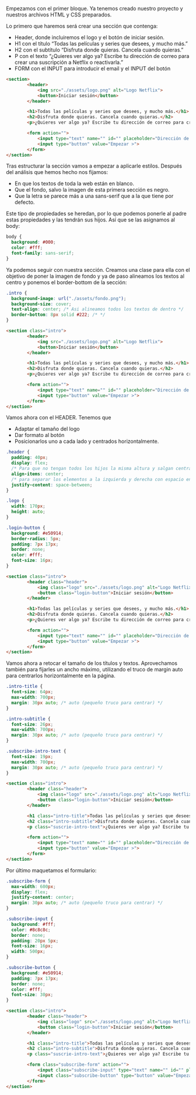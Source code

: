 Empezamos con el primer bloque. Ya tenemos creado nuestro proyecto y nuestros archivos HTML y CSS preparados.

Lo primero que haremos será crear una sección que contenga:

- Header, donde incluiremos el logo y el botón de iniciar sesión.
- H1 con el título “Todas las películas y series que desees, y mucho más.”
- H2 con el subtítulo “Disfruta donde quieras. Cancela cuando quieras.”
- P con el texto “¿Quieres ver algo ya? Escribe tu dirección de correo para crear una suscripción a Netflix o reactivarla.”
- FORM con el INPUT para introducir el email y el INPUT del botón

 

```html
<section>
        <header>
            <img src="./assets/logo.png" alt="Logo Netflix">
            <button>Iniciar sesión</button>
        </header>

        <h1>Todas las películas y series que desees, y mucho más.</h1>
        <h2>Disfruta donde quieras. Cancela cuando quieras.</h2>
        <p>¿Quieres ver algo ya? Escribe tu dirección de correo para crear una suscripción a Netflix o reactivarla.</p>

        <form action="">
            <input type="text" name="" id="" placeholder="Dirección de correo">
            <input type="button" value="Empezar >">
        </form>
</section>
```

 

Tras estructurar la sección vamos a empezar a aplicarle estilos. Después del análisis que hemos hecho nos fijamos:

- En que los textos de toda la web están en blanco.
- Que el fondo, salvo la imagen de esta primera sección es negro.
- Que la letra se parece más a una sans-serif que a la que tiene por defecto.

Este tipo de propiedades se heredan, por lo que podemos ponerle al padre estas propiedades y las tendrán sus hijos. Así que se las asignamos al body:

```css
body {
  background: #000;
  color: #fff;
  font-family: sans-serif;
}
```

Ya podemos seguir con nuestra sección. Creamos una clase para ella con el objetivo de poner la imagen de fondo y ya de paso alineamos los textos al centro y ponemos el border-bottom de la sección:

```css
.intro {
  background-image: url("./assets/fondo.png");
  background-size: cover;
  text-align: center; /* Asi alineamos todos los textos de dentro */
  border-bottom: 8px solid #222; /* */ 
}
```

 

```html
<section class="intro">
        <header>
            <img src="./assets/logo.png" alt="Logo Netflix">
            <button>Iniciar sesión</button>
        </header>

        <h1>Todas las películas y series que desees, y mucho más.</h1>
        <h2>Disfruta donde quieras. Cancela cuando quieras.</h2>
        <p>¿Quieres ver algo ya? Escribe tu dirección de correo para crear una suscripción a Netflix o reactivarla.</p>

        <form action="">
            <input type="text" name="" id="" placeholder="Dirección de correo">
            <input type="button" value="Empezar >">
        </form>
</section>
```

 

Vamos ahora con el HEADER. Tenemos que 

- Adaptar el tamaño del logo
- Dar formato al botón
- Posicionarlos uno a cada lado y centrados horizontalmente.

 

```css
.header {
  padding: 40px;
  display: flex;
  /* Para que no tengan todos los hijos la misma altura y salgan centrados verticalmente */
  align-items: center;
  /* para separar los elementos a la izquierda y derecha con espacio en medio */
  justify-content: space-between;
}

.logo {
  width: 170px;
  height: auto;
}

.login-button {
  background: #e50914;
  border-radius: 5px;
  padding: 7px 17px;
  border: none;
  color: #fff;
  font-size: 16px;
}
```

 

```html
<section class="intro">
        <header class="header">
            <img class="logo" src="./assets/logo.png" alt="Logo Netflix">
            <button class="login-button">Iniciar sesión</button>
        </header>

        <h1>Todas las películas y series que desees, y mucho más.</h1>
        <h2>Disfruta donde quieras. Cancela cuando quieras.</h2>
        <p>¿Quieres ver algo ya? Escribe tu dirección de correo para crear una suscripción a Netflix o reactivarla.</p>

        <form action="">
            <input type="text" name="" id="" placeholder="Dirección de correo">
            <input type="button" value="Empezar >">
        </form>
</section>
```

 

Vamos ahora a retocar el tamaño de los títulos y textos. Aprovechamos también para fijarles un ancho máximo, utilizando el truco de margin auto para centrarlos horizontalmente en la página.

```css
.intro-title {
  font-size: 64px;
  max-width: 700px;
  margin: 30px auto; /* auto (pequeño truco para centrar) */
}

.intro-subtitle {
  font-size: 26px;
  max-width: 700px;
  margin: 30px auto; /* auto (pequeño truco para centrar) */
}

.subscribe-intro-text {
  font-size: 19px;
  max-width: 700px;
  margin: 30px auto; /* auto (pequeño truco para centrar) */
}
```

 

```html
<section class="intro">
        <header class="header">
            <img class="logo" src="./assets/logo.png" alt="Logo Netflix">
            <button class="login-button">Iniciar sesión</button>
        </header>

        <h1 class="intro-title">Todas las películas y series que desees, y mucho más.</h1>
        <h2 class="intro-subtitle">Disfruta donde quieras. Cancela cuando quieras.</h2>
        <p class="suscrie-intro-text">¿Quieres ver algo ya? Escribe tu dirección de correo para crear una suscripción a Netflix o reactivarla.</p>

        <form action="">
            <input type="text" name="" id="" placeholder="Dirección de correo">
            <input type="button" value="Empezar >">
        </form>
</section>
```

 

Por último maquetamos el formulario:

```css
.subscribe-form {
  max-width: 600px;
  display: flex;
  justify-content: center;
  margin: 30px auto; /* auto (pequeño truco para centrar) */
}

.subscribe-input {
  background: #fff;
  color: #8c8c8c;
  border: none;
  padding: 20px 5px;
  font-size: 16px;
  width: 500px;
}

.subscribe-button {
  background: #e50914;
  padding: 7px 17px;
  border: none;
  color: #fff;
  font-size: 30px;
}
```

 

```html
<section class="intro">
        <header class="header">
            <img class="logo" src="./assets/logo.png" alt="Logo Netflix">
            <button class="login-button">Iniciar sesión</button>
        </header>

        <h1 class="intro-title">Todas las películas y series que desees, y mucho más.</h1>
        <h2 class="intro-subtitle">Disfruta donde quieras. Cancela cuando quieras.</h2>
        <p class="suscrie-intro-text">¿Quieres ver algo ya? Escribe tu dirección de correo para crear una suscripción a Netflix o reactivarla.</p>

        <form class="subscribe-form" action="">
            <input class="subscribe-input" type="text" name="" id="" placeholder="Dirección de correo">
            <input class="subscribe-button" type="button" value="Empezar >">
        </form>
</section>
```

 
